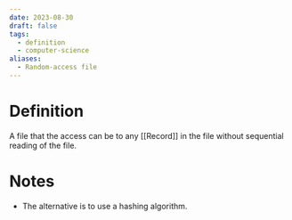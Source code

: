 ```yaml
---
date: 2023-08-30
draft: false
tags:
  - definition
  - computer-science
aliases:
  - Random-access file
---
```

# Definition

A file that the access can be to any [[Record]] in the file without sequential reading of the file.

# Notes

- The alternative is to use a hashing algorithm.